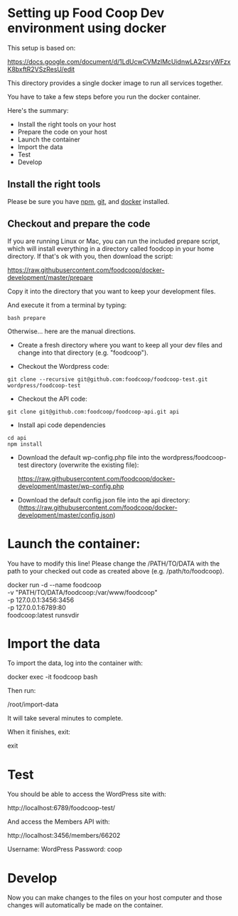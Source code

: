 # Setting up Food Coop Dev environment using docker

This setup is based on:

https://docs.google.com/document/d/1LdUcwCVMzIMcUidnwLA2zsryWFzxK8bxftR2VSzResU/edit

This directory provides a single docker image to run all services together.

You have to take a few steps before you run the docker container.

Here's the summary:

 * Install the right tools on your host
 * Prepare the code on your host
 * Launch the container
 * Import the data
 * Test
 * Develop

## Install the right tools

Please be sure you have [npm](https://www.npmjs.com/),
[git](https://www.git-scm.com/), and [docker](https://docker.io) installed.

## Checkout and prepare the code

If you are running Linux or Mac, you can run the included prepare script, which
will install everything in a directory called foodcop in your home directory.
If that's ok with you, then download the script:

https://raw.githubusercontent.com/foodcoop/docker-development/master/prepare

Copy it into the directory that you want to keep your development files.

And execute it from a terminal by typing:

```
bash prepare
```

Otherwise... here are the manual directions.

 * Create a fresh directory where you want to keep all your dev files and
   change into that directory (e.g. "foodcoop").

 * Checkout the Wordpress code:
```
git clone --recursive git@github.com:foodcoop/foodcoop-test.git wordpress/foodcoop-test
```
 * Checkout the API code: 
```
git clone git@github.com:foodcoop/foodcoop-api.git api
```
 * Install api code dependencies
```
cd api
npm install
```
 * Download the default wp-config.php file into the wordpress/foodcoop-test
   directory (overwrite the existing file):

   https://raw.githubusercontent.com/foodcoop/docker-development/master/wp-config.php

 * Download the default config.json file into the api directory:
   (https://raw.githubusercontent.com/foodcoop/docker-development/master/config.json)

# Launch the container:

You have to modify this line! Please change the /PATH/TO/DATA with the path
to your checked out code as created above (e.g. /path/to/foodcoop).

docker run -d --name foodcoop \
  -v "PATH/TO/DATA/foodcoop:/var/www/foodcoop" \
  -p 127.0.0.1:3456:3456 \
  -p 127.0.0.1:6789:80 \
  foodcoop:latest runsvdir

# Import the data

To import the data, log into the container with:

docker exec -it foodcoop bash

Then run:

/root/import-data

It will take several minutes to complete.

When it finishes, exit:

exit

# Test

You should be able to access the WordPress site with:

http://localhost:6789/foodcoop-test/

And access the Members API with:

http://localhost:3456/members/66202

Username: WordPress
Password: coop

# Develop

Now you can make changes to the files on your host computer and those
changes will automatically be made on the container.
